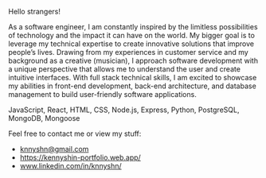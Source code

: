 Hello strangers!

As a software engineer, I am constantly inspired by the limitless possibilities of technology and the impact it can have on the world. My bigger goal is to leverage my technical expertise to create innovative solutions that improve people’s lives. Drawing from my experiences in customer service and my background as a creative (musician), I approach software development with a unique perspective that allows me to understand the user and create intuitive interfaces. With full stack technical skills, I am excited to showcase my abilities in front-end development, back-end architecture, and database management to build user-friendly software applications.

JavaScript, React, HTML, CSS, Node.js, Express, Python, PostgreSQL, MongoDB, Mongoose


Feel free to contact me or view my stuff:

- knnyshn@gmail.com
- https://kennyshin-portfolio.web.app/
- www.linkedin.com/in/knnyshn/


<!--
**knnyshn/knnyshn** is a ✨ _special_ ✨ repository because its `README.md` (this file) appears on your GitHub profile.

Here are some ideas to get you started:

- 🔭 I’m currently working on ...
- 🌱 I’m currently learning ...
- 👯 I’m looking to collaborate on ...
- 🤔 I’m looking for help with ...
- 💬 Ask me about ...
- 📫 How to reach me: ...
- 😄 Pronouns: ...
- ⚡ Fun fact: ...
-->
